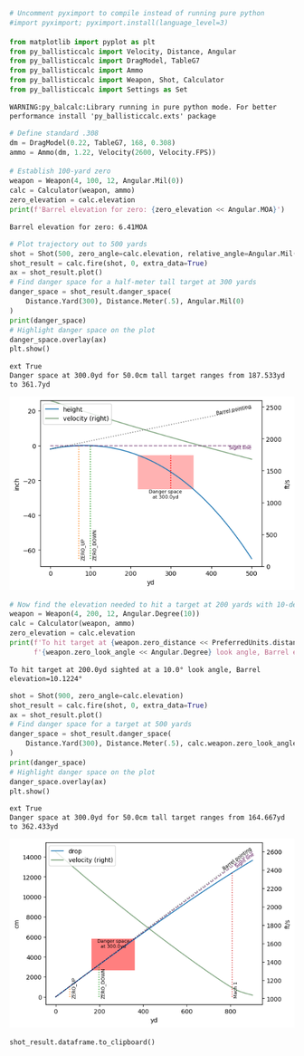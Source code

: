 ```python
# Uncomment pyximport to compile instead of running pure python
#import pyximport; pyximport.install(language_level=3)

from matplotlib import pyplot as plt
from py_ballisticcalc import Velocity, Distance, Angular
from py_ballisticcalc import DragModel, TableG7
from py_ballisticcalc import Ammo
from py_ballisticcalc import Weapon, Shot, Calculator
from py_ballisticcalc import Settings as Set
```

    WARNING:py_balcalc:Library running in pure python mode. For better performance install 'py_ballisticcalc.exts' package
    


```python
# Define standard .308
dm = DragModel(0.22, TableG7, 168, 0.308)
ammo = Ammo(dm, 1.22, Velocity(2600, Velocity.FPS))

# Establish 100-yard zero
weapon = Weapon(4, 100, 12, Angular.Mil(0))
calc = Calculator(weapon, ammo)
zero_elevation = calc.elevation
print(f'Barrel elevation for zero: {zero_elevation << Angular.MOA}')
```

    Barrel elevation for zero: 6.41MOA
    


```python
# Plot trajectory out to 500 yards
shot = Shot(500, zero_angle=calc.elevation, relative_angle=Angular.Mil(0))
shot_result = calc.fire(shot, 0, extra_data=True)
ax = shot_result.plot()
# Find danger space for a half-meter tall target at 300 yards
danger_space = shot_result.danger_space(
    Distance.Yard(300), Distance.Meter(.5), Angular.Mil(0)
)
print(danger_space)
# Highlight danger space on the plot
danger_space.overlay(ax)
plt.show()
```

    ext True
    Danger space at 300.0yd for 50.0cm tall target ranges from 187.533yd to 361.7yd
    


    
![png](output_2_1.png)
    



```python
# Now find the elevation needed to hit a target at 200 yards with 10-degree look angle
weapon = Weapon(4, 200, 12, Angular.Degree(10))
calc = Calculator(weapon, ammo)
zero_elevation = calc.elevation
print(f'To hit target at {weapon.zero_distance << PreferredUnits.distance} sighted at a ' 
      f'{weapon.zero_look_angle << Angular.Degree} look angle, Barrel elevation={zero_elevation << Angular.Degree}')
```

    To hit target at 200.0yd sighted at a 10.0° look angle, Barrel elevation=10.1224°
    


```python
shot = Shot(900, zero_angle=calc.elevation)
shot_result = calc.fire(shot, 0, extra_data=True)
ax = shot_result.plot()
# Find danger space for a target at 500 yards
danger_space = shot_result.danger_space(
    Distance.Yard(300), Distance.Meter(.5), calc.weapon.zero_look_angle
)
print(danger_space)
# Highlight danger space on the plot
danger_space.overlay(ax)
plt.show()
```

    ext True
    Danger space at 300.0yd for 50.0cm tall target ranges from 164.667yd to 362.433yd
    


    
![png](output_4_1.png)
    



```python
shot_result.dataframe.to_clipboard()
```

